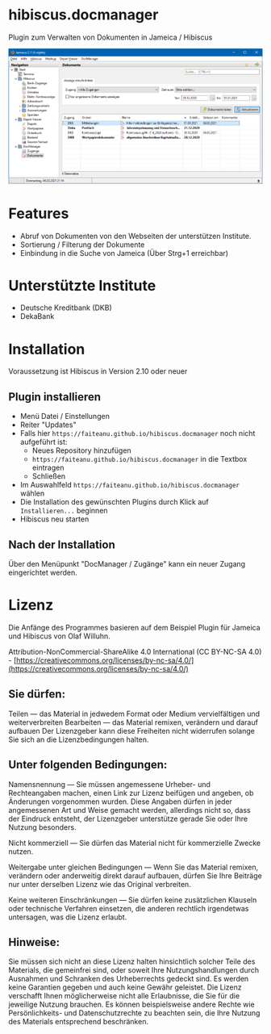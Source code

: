 hibiscus.docmanager
====================

Plugin zum Verwalten von Dokumenten in Jameica / Hibiscus

![Dokumente](docs/Dokumente.png)

# Features
* Abruf von Dokumenten von den Webseiten der unterstützen Institute.
* Sortierung / Filterung der Dokumente
* Einbindung in die Suche von Jameica (Über Strg+1 erreichbar)

# Unterstützte Institute
* Deutsche Kreditbank (DKB)
* DekaBank

# Installation
Voraussetzung ist Hibiscus in Version 2.10 oder neuer

## Plugin installieren
* Menü Datei / Einstellungen
* Reiter "Updates"
* Falls hier `https://faiteanu.github.io/hibiscus.docmanager` noch nicht aufgeführt ist:
    * Neues Repository hinzufügen
    * `https://faiteanu.github.io/hibiscus.docmanager` in die Textbox eintragen
    * Schließen
* Im Auswahlfeld `https://faiteanu.github.io/hibiscus.docmanager` wählen
* Die Installation des gewünschten Plugins durch Klick auf `Installieren...` beginnen
* Hibiscus neu starten

## Nach der Installation
Über den Menüpunkt "DocManager / Zugänge" kann ein neuer Zugang eingerichtet werden.

# Lizenz
Die Anfänge des Programmes basieren auf dem Beispiel Plugin für Jameica und Hibiscus von Olaf Willuhn.

Attribution-NonCommercial-ShareAlike 4.0 International (CC BY-NC-SA 4.0) - [https://creativecommons.org/licenses/by-nc-sa/4.0/](https://creativecommons.org/licenses/by-nc-sa/4.0/)

## Sie dürfen:
Teilen — das Material in jedwedem Format oder Medium vervielfältigen und weiterverbreiten
Bearbeiten — das Material remixen, verändern und darauf aufbauen
Der Lizenzgeber kann diese Freiheiten nicht widerrufen solange Sie sich an die Lizenzbedingungen halten.

## Unter folgenden Bedingungen:
Namensnennung — Sie müssen angemessene Urheber- und Rechteangaben machen, einen Link zur Lizenz beifügen und angeben, ob Änderungen vorgenommen wurden. Diese Angaben dürfen in jeder angemessenen Art und Weise gemacht werden, allerdings nicht so, dass der Eindruck entsteht, der Lizenzgeber unterstütze gerade Sie oder Ihre Nutzung besonders.

Nicht kommerziell — Sie dürfen das Material nicht für kommerzielle Zwecke nutzen.

Weitergabe unter gleichen Bedingungen — Wenn Sie das Material remixen, verändern oder anderweitig direkt darauf aufbauen, dürfen Sie Ihre Beiträge nur unter derselben Lizenz wie das Original verbreiten.

Keine weiteren Einschränkungen — Sie dürfen keine zusätzlichen Klauseln oder technische Verfahren einsetzen, die anderen rechtlich irgendetwas untersagen, was die Lizenz erlaubt.

## Hinweise:
Sie müssen sich nicht an diese Lizenz halten hinsichtlich solcher Teile des Materials, die gemeinfrei sind, oder soweit Ihre Nutzungshandlungen durch Ausnahmen und Schranken des Urheberrechts gedeckt sind.
Es werden keine Garantien gegeben und auch keine Gewähr geleistet. Die Lizenz verschafft Ihnen möglicherweise nicht alle Erlaubnisse, die Sie für die jeweilige Nutzung brauchen. Es können beispielsweise andere Rechte wie Persönlichkeits- und Datenschutzrechte zu beachten sein, die Ihre Nutzung des Materials entsprechend beschränken.
